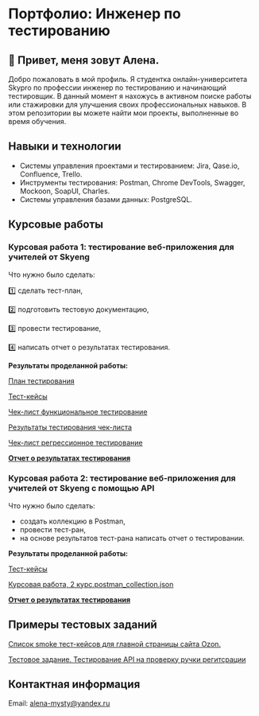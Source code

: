 # Портфолио: Инженер по тестированию

## 👋 Привет, меня зовут Алена.
Добро пожаловать в мой профиль. Я студентка онлайн-университета Skypro по профессии инженер по тестированию и начинающий тестировщик.
В данный момент я нахожусь в активном поиске работы или стажировки для улучшения своих профессиональных навыков.
В этом репозитории вы можете найти мои проекты, выполненные во время обучения.

## Навыки и технологии
- Системы управления проектами и тестированием: Jira, Qase.io, Confluence, Trello.
- Инструменты тестирования: Postman, Chrome DevTools, Swagger, Mockoon, SoapUI, Charles.
- Системы управления базами данных: PostgreSQL.

## Курсовые работы

### Курсовая работа 1: тестирование веб-приложения для учителей от Skyeng

Что нужно было сделать:

1️⃣ сделать тест-план,

2️⃣ подготовить тестовую документацию,

3️⃣ провести тестирование,

4️⃣ написать отчет о результатах тестирования.

**Результаты проделанной работы:**

[План тестирования](https://github.com/AlenaMysty/Portfolio/blob/main/%D0%9A%D1%83%D1%80%D1%81%D0%BE%D0%B2%D0%B0%D1%8F%2C%2B1-%D0%B9%2B%D0%B8%2B2-%D0%B9%2B%D0%BA%D1%83%D1%80%D1%81%D1%8B.%2B%D0%9F%D0%BB%D0%B0%D0%BD%2B%D1%82%D0%B5%D1%81%D1%82%D0%B8%D1%80%D0%BE%D0%B2%D0%B0%D0%BD%D0%B8%D1%8F..pdf)

[Тест-кейсы](https://github.com/AlenaMysty/Portfolio/blob/main/%D0%A2%D0%B5%D1%81%D1%82-%D0%BA%D0%B5%D0%B9%D1%81%D1%8B%2C%20%D0%9A%D1%83%D1%80%D1%81%D0%BE%D0%B2%D0%B0%D1%8F%201.pdf)

[Чек-лист функциональное тестирование](https://github.com/AlenaMysty/Portfolio/blob/main/%D0%A7%D0%B5%D0%BA-%D0%BB%D0%B8%D1%81%D1%82%20%D0%9A%D1%83%D1%80%D1%81%D0%BE%D0%B2%D0%B0%D1%8F%201%20%D0%BA%D1%83%D1%80%D1%81.pdf)

[Результаты тестирования чек-листа](https://github.com/AlenaMysty/Portfolio/blob/main/%D0%A0%D0%B5%D0%B7%D1%83%D0%BB%D1%8C%D1%82%D0%B0%D1%82%D1%8B%20%D1%82%D0%B5%D1%81%D1%82%D0%B8%D1%80%D0%BE%D0%B2%D0%B0%D0%BD%D0%B8%D1%8F%20%D1%87%D0%B5%D0%BA-%D0%BB%D0%B8%D1%81%D1%82%D0%B0.pdf)

[Чек-лист регрессионное тестирование](https://github.com/AlenaMysty/Portfolio/blob/main/%D0%A7%D0%B5%D0%BA-%D0%BB%D0%B8%D1%81%D1%82%20%D0%A0%D0%B5%D0%B3%D1%80%D0%B5%D1%81%D1%81.pdf)

**[Отчет о результатах тестирования](https://github.com/AlenaMysty/Portfolio/blob/main/%D0%9E%D1%82%D1%87%D0%B5%D1%82%2B%D0%BE%2B%D1%82%D0%B5%D1%81%D1%82%D0%B8%D1%80%D0%BE%D0%B2%D0%B0%D0%BD%D0%B8%D0%B8%2B%D0%B8%D1%82%D0%BE%D0%B3%D0%BE%D0%B2%D0%BE%D0%B3%D0%BE%2B%D0%BF%D1%80%D0%BE%D0%B5%D0%BA%D1%82%D0%B0.pdf)**


### Курсовая работа 2: тестирование веб-приложения для учителей от Skyeng с помощью API

Что нужно было сделать:
- создать коллекцию в Postman,
- провести тест-ран,
- на основе результатов тест-рана написать отчет о тестировании.
  
**Результаты проделанной работы:**

[Тест-кейсы](https://github.com/AlenaMysty/Portfolio/blob/main/%D0%A2%D0%B5%D1%81%D1%82-%D0%BA%D0%B5%D0%B9%D1%81%D1%8B%2C%20%D0%9A%D1%83%D1%80%D1%81%D0%BE%D0%B2%D0%B0%D1%8F%202.pdf)

[Курсовая работа, 2 курс.postman_collection.json](https://github.com/AlenaMysty/Portfolio/blob/main/%D0%9A%D1%83%D1%80%D1%81%D0%BE%D0%B2%D0%B0%D1%8F%202/%D0%9A%D1%83%D1%80%D1%81%D0%BE%D0%B2%D0%B0%D1%8F%20%D1%80%D0%B0%D0%B1%D0%BE%D1%82%D0%B0%2C%202%20%D0%BA%D1%83%D1%80%D1%81.postman_collection.json)

**[Отчет о результатах тестирования](https://github.com/AlenaMysty/Portfolio/blob/main/%D0%9E%D1%82%D1%87%D0%B5%D1%82%2B%D0%BE%2B%D0%BF%D1%80%D0%BE%D0%B2%D0%B5%D0%B4%D0%B5%D0%BD%D0%B8%D0%B8%2B%D1%82%D0%B5%D1%81%D1%82%D0%B8%D1%80%D0%BE%D0%B2%D0%B0%D0%BD%D0%B8%D1%8F%2BAPI.pdf)**

## Примеры тестовых заданий

[Cписок smoke тест-кейсов для главной страницы сайта Ozon.](https://docs.google.com/document/d/1Td4n7VIYVI2sklsFTUFrLt2_oYs4MfwK3CGcrBjInuM/edit)

[Тестовое задание. Тестирование API на проверку ручки регитсрации](https://docs.google.com/document/d/1Oi1ODbNcbsMeCeH04oRZ-bgWey_NLtnz3ei3-vu36mI/edit)



## Контактная информация
Email: alena-mysty@yandex.ru

